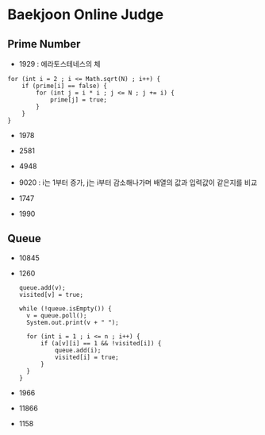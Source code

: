 # Baekjoon Online Judge

## Prime Number

* 1929 : 에라토스테네스의 체

```
for (int i = 2 ; i <= Math.sqrt(N) ; i++) {
	if (prime[i] == false) {
		for (int j = i * i ; j <= N ; j += i) {
			prime[j] = true;
		}
	}
}
```

* 1978

* 2581

* 4948

* 9020 : i는 1부터 증가, j는 i부터 감소해나가며 배열의 값과 입력값이 같은지를 비교
* 1747
* 1990



## Queue

* 10845

* 1260

  ```
  queue.add(v);
  visited[v] = true;
  
  while (!queue.isEmpty()) {
  	v = queue.poll();
  	System.out.print(v + " ");
  
  	for (int i = 1 ; i <= n ; i++) {
  		if (a[v][i] == 1 && !visited[i]) {
  			queue.add(i);
  			visited[i] = true;
  		}
  	}
  }
  ```


* 1966
* 11866
* 1158

